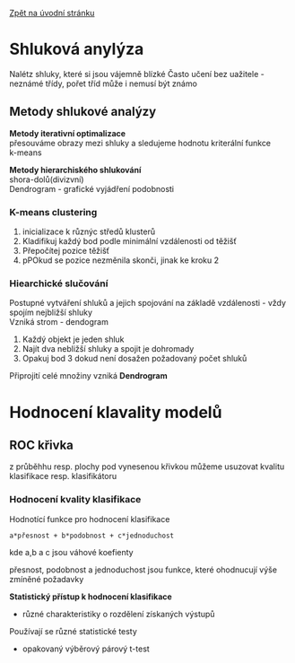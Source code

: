 [Zpět na úvodní stránku](../README.md)

# Shluková anylýza
Nalétz shluky, které si jsou vájemně blízké
Často učení bez uažitele - neznámé třídy, pořet tříd může i nemusí být známo

## Metody shlukové analýzy
**Metody iterativní optimalizace**  
přesouváme obrazy mezi shluky a sledujeme hodnotu kriterální funkce  
k-means

**Metody hierarchiského shlukování**  
shora-dolů(divizvní)  
Dendrogram - grafické vyjádření podobnosti

### K-means clustering
1. inicializace k různýc středů klusterů
2. Kladifikuj každý bod podle minimální vzdálenosti od těžišť
3. Přepočítej pozice těžišť
4. pPOkud se pozice nezměnila skonči, jinak ke kroku 2

### Hiearchické slučování
Postupné vytváření shluků a jejich spojování na základě vzdálenosti - vždy spojím nejbližší shluky  
Vzniká strom - dendogram
1. Každý objekt je jeden shluk
2. Najít dva nebližší shluky a spojit je dohromady
3. Opakuj bod 3 dokud není dosažen požadovaný počet shluků

Připrojití celé množiny vzniká **Dendrogram**

# Hodnocení klavality modelů
## ROC křivka
z průběhhu resp. plochy pod vynesenou křivkou můžeme usuzovat kvalitu klasifikace resp. klasifikátoru

### Hodnocení kvality klasifikace
Hodnotící funkce pro hodnocení klasifikace

`a*přesnost + b*podobnost + c*jednoduchost`

kde a,b a c jsou váhové koefienty

přesnost, podobnost a jednoduchost jsou funkce, které ohodnucují výše zmíněné požadavky

**Statistický přístup k hodnocení klasifikace**
- různé charakteristiky o rozdělení získaných výstupů  

Používají se různé statistické testy
- opakovaný výběrový párový t-test